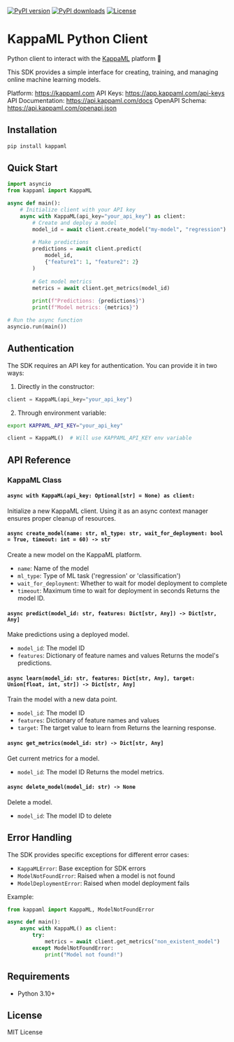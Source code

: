 [![PyPI version](https://img.shields.io/pypi/v/kappaml)](https://pypi.org/project/kappaml)
[![PyPI downloads](https://img.shields.io/pypi/dm/kappaml)](https://pypi.org/project/kappaml/)
[![License](https://img.shields.io/badge/License-MIT-yellow.svg)](https://opensource.org/licenses/MIT)

# KappaML Python Client

Python client to interact with the [KappaML](https://kappaml.com) platform 🐍

This SDK provides a simple interface for creating, training, and managing online machine learning models.

Platform: https://kappaml.com
API Keys: https://app.kappaml.com/api-keys
API Documentation: https://api.kappaml.com/docs
OpenAPI Schema: https://api.kappaml.com/openapi.json

## Installation

```bash
pip install kappaml
```

## Quick Start

```python
import asyncio
from kappaml import KappaML

async def main():
    # Initialize client with your API key
    async with KappaML(api_key="your_api_key") as client:
        # Create and deploy a model
        model_id = await client.create_model("my-model", "regression")
        
        # Make predictions
        predictions = await client.predict(
            model_id, 
            {"feature1": 1, "feature2": 2}
        )
        
        # Get model metrics
        metrics = await client.get_metrics(model_id)
        
        print(f"Predictions: {predictions}")
        print(f"Model metrics: {metrics}")

# Run the async function
asyncio.run(main())
```

## Authentication

The SDK requires an API key for authentication. You can provide it in two ways:

1. Directly in the constructor:
```python
client = KappaML(api_key="your_api_key")
```

2. Through environment variable:
```bash
export KAPPAML_API_KEY="your_api_key"
```
```python
client = KappaML()  # Will use KAPPAML_API_KEY env variable
```

## API Reference

### KappaML Class

#### `async with KappaML(api_key: Optional[str] = None) as client:`
Initialize a new KappaML client. Using it as an async context manager ensures proper cleanup of resources.

#### `async create_model(name: str, ml_type: str, wait_for_deployment: bool = True, timeout: int = 60) -> str`
Create a new model on the KappaML platform.
- `name`: Name of the model
- `ml_type`: Type of ML task ('regression' or 'classification')
- `wait_for_deployment`: Whether to wait for model deployment to complete
- `timeout`: Maximum time to wait for deployment in seconds
Returns the model ID.

#### `async predict(model_id: str, features: Dict[str, Any]) -> Dict[str, Any]`
Make predictions using a deployed model.
- `model_id`: The model ID
- `features`: Dictionary of feature names and values
Returns the model's predictions.

#### `async learn(model_id: str, features: Dict[str, Any], target: Union[float, int, str]) -> Dict[str, Any]`
Train the model with a new data point.
- `model_id`: The model ID
- `features`: Dictionary of feature names and values
- `target`: The target value to learn from
Returns the learning response.

#### `async get_metrics(model_id: str) -> Dict[str, Any]`
Get current metrics for a model.
- `model_id`: The model ID
Returns the model metrics.

#### `async delete_model(model_id: str) -> None`
Delete a model.
- `model_id`: The model ID to delete

## Error Handling

The SDK provides specific exceptions for different error cases:

- `KappaMLError`: Base exception for SDK errors
- `ModelNotFoundError`: Raised when a model is not found
- `ModelDeploymentError`: Raised when model deployment fails

Example:
```python
from kappaml import KappaML, ModelNotFoundError

async def main():
    async with KappaML() as client:
        try:
            metrics = await client.get_metrics("non_existent_model")
        except ModelNotFoundError:
            print("Model not found!")
```

## Requirements

- Python 3.10+

## License

MIT License

